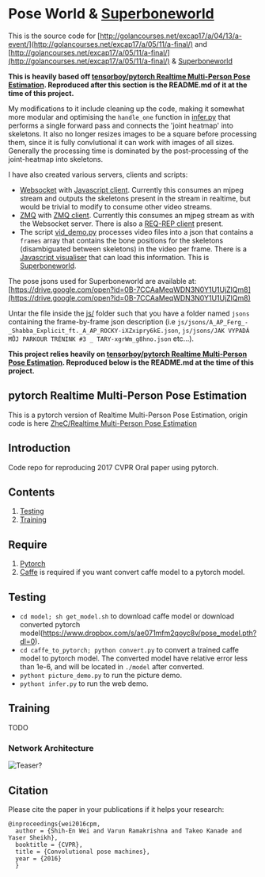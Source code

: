 # Pose World & [Superboneworld](https://vimeo.com/217268832)

This is the source code for [http://golancourses.net/excap17/a/04/13/a-event/](http://golancourses.net/excap17/a/05/11/a-final/)
and [http://golancourses.net/excap17/a/05/11/a-final/](http://golancourses.net/excap17/a/05/11/a-final/) & [Superboneworld](https://vimeo.com/217268832217268832)

**This is heavily based off [tensorboy/pytorch Realtime Multi-Person Pose Estimation](https://github.com/tensorboy/pytorch_Realtime_Multi-Person_Pose_Estimation). Reproduced after this section is the README.md of it at the time of this project.**

My modifications to it include cleaning up the code, making it somewhat more modular and optimising the `handle_one` function in [infer.py](infer.py) that performs a single forward pass and connects the 'joint heatmap' into skeletons. It also no longer resizes images to be a square before processing them, since it is fully convlutional it can work with images of all sizes. Generally the processing time is dominated by the post-processing of the joint-heatmap into skeletons.

I have also created various servers, clients and scripts:

* [Websocket](http_demo.py) with [Javascript client](js/main.js). Currently this consumes an mjpeg stream and outputs the skeletons present in the stream in realtime, but would be trivial to modify to consume other video streams. 
* [ZMQ](zmq_stuff/zmq_cv.py) with [ZMQ client](zmq_stuff/zmq_sub_client.py). Currently this consumes an mjpeg stream as with the Websocket server. There is also a [REQ-REP client](zmq_stuff/zmq_cv_client.py) present.
* The script [vid_demo.py](vid_demo.py) processes video files into a json that contains a `frames` array that contains the bone positions for the skeletons (disambiguated between skeletons) in the video per frame. There is a [Javascript visualiser](js/vid_main.js) that can load this information. This is [Superboneworld](https://vimeo.com/217268832217268832). 

The pose jsons used for Superboneworld are available at: [https://drive.google.com/open?id=0B-7CCAaMeqWDN3N0Y1U1UjZlQm8](https://drive.google.com/open?id=0B-7CCAaMeqWDN3N0Y1U1UjZlQm8)

Untar the file inside the [js/](js/) folder such that you have a folder named `jsons` containing the frame-by-frame json description (i.e `js/jsons/A_AP_Ferg_-_Shabba_Explicit_ft._A_AP_ROCKY-iXZxipry6kE.json`, `js/jsons/JAK VYPADÁ MŮJ PARKOUR TRÉNINK #3 _ TARY-xgrWm_g8hno.json` etc...).

**This project relies heavily on [tensorboy/pytorch Realtime Multi-Person Pose Estimation](https://github.com/tensorboy/pytorch_Realtime_Multi-Person_Pose_Estimation). Reproduced below is the README.md at the time of this project.**

## pytorch Realtime Multi-Person Pose Estimation
This is a pytorch version of Realtime Multi-Person Pose Estimation, origin code is here [ZheC/Realtime Multi-Person Pose Estimation](https://github.com/ZheC/Realtime_Multi-Person_Pose_Estimation)

## Introduction
Code repo for reproducing 2017 CVPR Oral paper using pytorch.  

## Contents
1. [Testing](#testing)
2. [Training](#training)

## Require
1. [Pytorch](http://pytorch.org/)
2. [Caffe](http://caffe.berkeleyvision.org/) is required if you want convert caffe model to a pytorch model.

## Testing
- `cd model; sh get_model.sh` to download caffe model or download converted pytorch model(https://www.dropbox.com/s/ae071mfm2qoyc8v/pose_model.pth?dl=0).
- `cd caffe_to_pytorch; python convert.py` to convert a trained caffe model to pytorch model. The converted model have relative error less than 1e-6, and will be located in `./model` after converted.
- `pythont picture_demo.py` to run the picture demo.
- `pythont infer.py` to run the web demo.

## Training
TODO

### Network Architecture
![Teaser?](https://github.com/tensorboy/pytorch_Realtime_Multi-Person_Pose_Estimation/blob/master/readme/pose.png)

## Citation
Please cite the paper in your publications if it helps your research:    
	  
    @inproceedings{wei2016cpm,
      author = {Shih-En Wei and Varun Ramakrishna and Takeo Kanade and Yaser Sheikh},
      booktitle = {CVPR},
      title = {Convolutional pose machines},
      year = {2016}
      }
